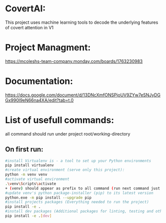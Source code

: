 # CovertAI:
This project uses machine learning tools to decode the underlying features of covert attention in V1

# Project Managment:
https://mcoleshs-team-company.monday.com/boards/1763230983

# Documentation:
https://docs.google.com/document/d/13DNcXmfONSPjoUV9ZYw7eSNJyDGGx990l9eN66na4XA/edit?tab=t.0

# List of usefull commands:
all command should run under project root/working-directory

## On first run:
```bash 
#install Virtualenv is - a tool to set up your Python environments
pip install virtualenv
#create virtual environment (serve only this project):
python -m venv venv
#activate virtual environment
.\venv\Scripts\activate
+ (venv) should appear as prefix to all command (run next command just after activating venv)
#update venv's python package-installer (pip) to its latest version
python.exe -m pip install --upgrade pip
#install projects packages (Everything needed to run the project)
pip install -e .
#install dev packages (Additional packages for linting, testing and other developer tools)
pip install -e .[dev]
``` 